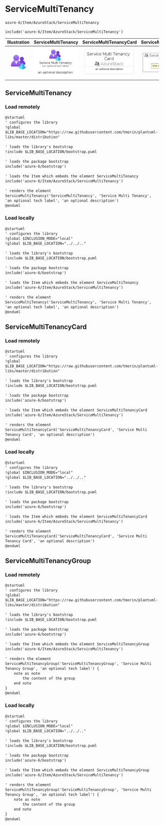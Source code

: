 # ServiceMultiTenancy


```text
azure-6/Item/AzureStack/ServiceMultiTenancy
```

```text
include('azure-6/Item/AzureStack/ServiceMultiTenancy')
```



| Illustration | ServiceMultiTenancy | ServiceMultiTenancyCard | ServiceMultiTenancyGroup |
| :---: | :---: | :---: | :---: |
| ![illustration for Illustration](../../../azure-6/Item/AzureStack/ServiceMultiTenancy.png) | ![illustration for ServiceMultiTenancy](../../../azure-6/Item/AzureStack/ServiceMultiTenancy.Local.png) | ![illustration for ServiceMultiTenancyCard](../../../azure-6/Item/AzureStack/ServiceMultiTenancyCard.Local.png) | ![illustration for ServiceMultiTenancyGroup](../../../azure-6/Item/AzureStack/ServiceMultiTenancyGroup.Local.png) |




## ServiceMultiTenancy

### Load remotely
```plantuml
@startuml
' configures the library
!global $LIB_BASE_LOCATION="https://raw.githubusercontent.com/tmorin/plantuml-libs/master/distribution"

' loads the library's bootstrap
!include $LIB_BASE_LOCATION/bootstrap.puml

' loads the package bootstrap
include('azure-6/bootstrap')

' loads the Item which embeds the element ServiceMultiTenancy
include('azure-6/Item/AzureStack/ServiceMultiTenancy')

' renders the element
ServiceMultiTenancy('ServiceMultiTenancy', 'Service Multi Tenancy', 'an optional tech label', 'an optional description')
@enduml
```

### Load locally
```plantuml
@startuml
' configures the library
!global $INCLUSION_MODE="local"
!global $LIB_BASE_LOCATION="../../.."

' loads the library's bootstrap
!include $LIB_BASE_LOCATION/bootstrap.puml

' loads the package bootstrap
include('azure-6/bootstrap')

' loads the Item which embeds the element ServiceMultiTenancy
include('azure-6/Item/AzureStack/ServiceMultiTenancy')

' renders the element
ServiceMultiTenancy('ServiceMultiTenancy', 'Service Multi Tenancy', 'an optional tech label', 'an optional description')
@enduml
```

## ServiceMultiTenancyCard

### Load remotely
```plantuml
@startuml
' configures the library
!global $LIB_BASE_LOCATION="https://raw.githubusercontent.com/tmorin/plantuml-libs/master/distribution"

' loads the library's bootstrap
!include $LIB_BASE_LOCATION/bootstrap.puml

' loads the package bootstrap
include('azure-6/bootstrap')

' loads the Item which embeds the element ServiceMultiTenancyCard
include('azure-6/Item/AzureStack/ServiceMultiTenancy')

' renders the element
ServiceMultiTenancyCard('ServiceMultiTenancyCard', 'Service Multi Tenancy Card', 'an optional description')
@enduml
```

### Load locally
```plantuml
@startuml
' configures the library
!global $INCLUSION_MODE="local"
!global $LIB_BASE_LOCATION="../../.."

' loads the library's bootstrap
!include $LIB_BASE_LOCATION/bootstrap.puml

' loads the package bootstrap
include('azure-6/bootstrap')

' loads the Item which embeds the element ServiceMultiTenancyCard
include('azure-6/Item/AzureStack/ServiceMultiTenancy')

' renders the element
ServiceMultiTenancyCard('ServiceMultiTenancyCard', 'Service Multi Tenancy Card', 'an optional description')
@enduml
```

## ServiceMultiTenancyGroup

### Load remotely
```plantuml
@startuml
' configures the library
!global $LIB_BASE_LOCATION="https://raw.githubusercontent.com/tmorin/plantuml-libs/master/distribution"

' loads the library's bootstrap
!include $LIB_BASE_LOCATION/bootstrap.puml

' loads the package bootstrap
include('azure-6/bootstrap')

' loads the Item which embeds the element ServiceMultiTenancyGroup
include('azure-6/Item/AzureStack/ServiceMultiTenancy')

' renders the element
ServiceMultiTenancyGroup('ServiceMultiTenancyGroup', 'Service Multi Tenancy Group', 'an optional tech label') {
    note as note
        the content of the group
    end note
}
@enduml
```

### Load locally
```plantuml
@startuml
' configures the library
!global $INCLUSION_MODE="local"
!global $LIB_BASE_LOCATION="../../.."

' loads the library's bootstrap
!include $LIB_BASE_LOCATION/bootstrap.puml

' loads the package bootstrap
include('azure-6/bootstrap')

' loads the Item which embeds the element ServiceMultiTenancyGroup
include('azure-6/Item/AzureStack/ServiceMultiTenancy')

' renders the element
ServiceMultiTenancyGroup('ServiceMultiTenancyGroup', 'Service Multi Tenancy Group', 'an optional tech label') {
    note as note
        the content of the group
    end note
}
@enduml
```

